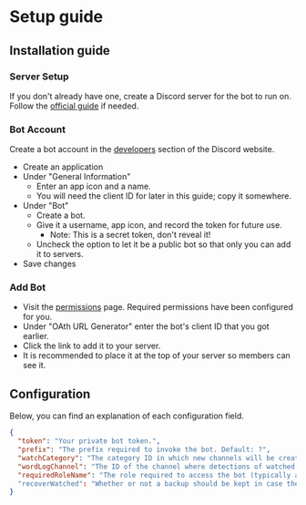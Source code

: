 # Setup guide

## Installation guide

### Server Setup
If you don't already have one, create a Discord server for the bot to run on. 
Follow the [official guide](https://support.discordapp.com/hc/en-us/articles/204849977-How-do-I-create-a-server-) if needed.

### Bot Account
Create a bot account in the [developers](https://discordapp.com/developers/applications/me) section of the Discord website.
- Create an application
- Under "General Information" 
	- Enter an app icon and a name.
	- You will need the client ID for later in this guide; copy it somewhere.
- Under "Bot"
	- Create a bot.
	- Give it a username, app icon, and record the token for future use.
		- Note: This is a secret token, don't reveal it!
	- Uncheck the option to let it be a public bot so that only you can add it to servers.
- Save changes

### Add Bot
- Visit the [permissions](https://discordapi.com/permissions.html) page. Required permissions have been configured for you.
- Under "OAth URL Generator" enter the bot's client ID that you got earlier.
- Click the link to add it to your server.
- It is recommended to place it at the top of your server so members can see it.

## Configuration
Below, you can find an explanation of each configuration field.

```json
{
  "token": "Your private bot token.",
  "prefix": "The prefix required to invoke the bot. Default: ?",
  "watchCategory": "The category ID in which new channels will be created when a user is watched.",
  "wordLogChannel": "The ID of the channel where detections of watched words will be logged.",
  "requiredRoleName": "The role required to access the bot (typically a staff role)."
  "recoverWatched": "Whether or not a backup should be kept in case the bot goes offline."
}
```
